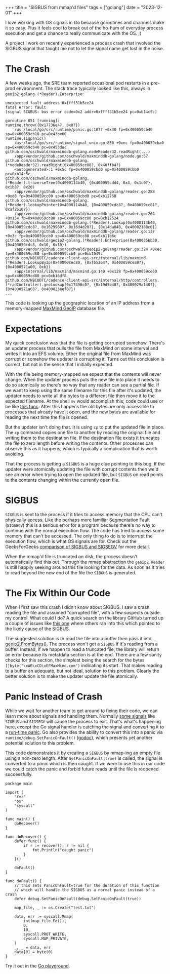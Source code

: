 +++
title = "SIGBUS from mmap'd files"
tags = ["golang"]
date = "2023-12-01"
+++

I love working with OS signals in Go because goroutines and channels make it so easy.
Plus it feels cool to break out of the ho-hum of everyday process execution and get a chance to really communicate with the OS. ;)

A project I work on recently experienced a process crash that involved the SIGBUS signal that taught me not to let the signal name get lost in the noise.

# The Crash
A few weeks ago, the SRE team reported occasional pod restarts in a pre-prod environment.
The stack trace typically looked like this, always in `geoip2-golang.(*Reader).Enterprise`:

```
unexpected fault address 0xffff31b5ee24
fatal error: fault
[signal SIGBUS: bus error code=0x2 addr=0xffff31b5ee24 pc=0xb14c5c]

goroutine 851 [running]:
runtime.throw({0x17736e4?, 0x0?})
	/usr/local/go/src/runtime/panic.go:1077 +0x40 fp=0x400059cb40 sp=0x400059cb10 pc=0x43be60
runtime.sigpanic()
	/usr/local/go/src/runtime/signal_unix.go:858 +0xec fp=0x400059cba0 sp=0x400059cb40 pc=0x453dac
github.com/oschwald/maxminddb-golang.nodeReader32.readRight(...)
	/app/vendor/github.com/oschwald/maxminddb-golang/node.go:57
github.com/oschwald/maxminddb-golang.(*nodeReader32).readRight(0x400059cc08?, 0x40ffb4?)
	<autogenerated>:1 +0x5c fp=0x400059cbd0 sp=0x400059cbb0 pc=0xb14c5c
github.com/oschwald/maxminddb-golang.(*Reader).traverseTree(0x4000114b40, {0x400059cdd4, 0x4, 0x1c0?}, 0x1b8?, 0x20)
	/app/vendor/github.com/oschwald/maxminddb-golang/reader.go:288 +0xd8 fp=0x400059cc00 sp=0x400059cbd0 pc=0xb12758
github.com/oschwald/maxminddb-golang.(*Reader).lookupPointer(0x4000114b40, {0x400059cdc8?, 0x400059cc01?, 0xaf2610?})
	/app/vendor/github.com/oschwald/maxminddb-golang/reader.go:264 +0x154 fp=0x400059cc80 sp=0x400059cc00 pc=0xb12524
github.com/oschwald/maxminddb-golang.(*Reader).Lookup(0x4000114b40, {0x400059cdc8?, 0x1629960?, 0x16d4d20?}, {0x14da840, 0x40002188c0})
	/app/vendor/github.com/oschwald/maxminddb-golang/reader.go:137 +0x3c fp=0x400059ccb0 sp=0x400059cc80 pc=0xb11b6c
github.com/oschwald/geoip2-golang.(*Reader).Enterprise(0x400035bb30, {0x400059cdc8, 0x10, 0x10})
	/app/vendor/github.com/oschwald/geoip2-golang/reader.go:324 +0xec fp=0x400059cd80 sp=0x400059ccb0 pc=0xb1549c
github.com/NBCUDTC/cadence-client-api-src/internal/lib/maxmind.(*Reader).LookupByIp(0x40000cec80, {0xfb5264?, 0x400059cea8?}, {0x4000571a00, 0xb})
	/app/internal/lib/maxmind/maxmind.go:140 +0x128 fp=0x400059ce60 sp=0x400059cd80 pc=0xb16df8
github.com/NBCUDTC/cadence-client-api-src/internal/http/controllers.(*radController).geoLookup(0x17496c0?, {0x19d5b48?, 0x400029a140?}, {0x4000571a00?, 0x400023eef8?})
...
```

This code is looking up the geographic location of an IP address from a memory-mapped [MaxMind GeoIP](https://www.maxmind.com/en/solutions/ip-geolocation-databases-api-services) database file.

# Expectations
My quick conclusion was that the file is getting corrupted somehow.
There's an updater process that pulls the file from MaxMind on some interval and writes it into an EFS volume.
Either the original file from MaxMind was corrupt or somehow the updater is corrupting it.
Turns out this conclusion is correct, but not in the sense that I initially expected.

With the file being memory-mapped we expect that the contents will never change.
When the updater process puts the new file into place it needs to do so atomically so there's no way that any reader can see a partial file.
If we want to keep using the same filename for this file after it's updated, the updater needs to write all the bytes to a different file then move it to the expected filename.
At the shell `mv` would accomplish this; code could use or be like [this func](https://github.com/tailscale/tailscale/blob/f4da995940ea13bda69979ec1a07251c6b757c5d/atomicfile/atomicfile.go#L20).
After this happens the old bytes are only accessible to processes that already have it open, and the new bytes are available for reading the next time the file is opened.

But the updater isn't doing that.
It is using `cp` to put the updated file in place.
The `cp` command copies one file to another by reading the original file and writing them to the destination file.
If the destination file exists it truncates the file to zero length before writing the contents.
Other processes can observe this as it happens, which is typically a complication that is worth avoiding.

That the process is getting a `SIGBUS` is a huge clue pointing to this bug.
If the updater were atomically updating the file with corrupt contents then we'd see an error when trying to open the updated file, but `SIGBUS` on read points to the contents changing within the currently open file.

# SIGBUS
`SIGBUS` is sent to the process if it tries to access memory that the CPU can't physically access.
Like the perhaps more familiar Segmentation Fault (`SIGSEGV`) this is a serious error for a program because there's no way to continue with the normal execution flow.
The code has tried to access some memory that can't be accessed.
The only thing to do is to interrupt the execution flow, which is what OS signals are for.
Check out the GeeksForGeeks [comparison of SIGBUS and SIGSEGV](https://www.geeksforgeeks.org/segmentation-fault-sigsegv-vs-bus-error-sigbus/) for more detail.

When the mmap'd file is truncated on disk, the process doesn't automatically find this out.
Through the mmap abstraction the `geoip2.Reader` is still happily seeking around this file looking for the data.
As soon as it tries to read beyond the new end of the file the `SIBGUS` is generated.

# The Fix Within Our Code
When I first saw this crash I didn't know about SIGBUS.
I saw a crash reading the file and assumed "corrupted file", with a few suspects outside my control.
What could I do?
A quick search on the library GitHub turned up a couple of issues like [this one](https://github.com/oschwald/geoip2-golang/issues/73#issuecomment-788207203) where others ran into this which pointed to the likely cause of the SIGBUS.

The suggested solution is to read the file into a buffer then pass it into [geoip2.FromBytes()](https://pkg.go.dev/github.com/oschwald/geoip2-golang#FromBytes). 
The process won't get a `SIGBUS` if it's reading from a buffer.
Instead, if we happen to read a truncated file, the library will return an error because its metatdata section is at the end.
There are a few sanity checks for this section, the simplest being the search for the bytes `[]byte("\xAB\xCD\xEFMaxMind.com")` indicating its start.
That makes reading to a buffer an adequate, but not ideal, solution to this problem.
Clearly the better solution is to make the updater update the file atomically.

# Panic Instead of Crash
While we wait for another team to get around to fixing their code, we can learn more about signals and handling them.
Normally [some signals](https://pkg.go.dev/os/signal#hdr-Types_of_signals) like `SIGBUS` and `SIGSEGV` will cause the process to exit.
That's what's happening here, except the Go signal handler is catching the signal and converting it to a [run-time panic](https://go.dev/ref/spec#Run_time_panics).
Go also provides the ability to convert this into a panic via `runtime/debug.SetPanicOnFault()` ([godoc](https://pkg.go.dev/runtime/debug#SetPanicOnFault)), which presents yet another potential solution to this problem.

This code demonstrates it by creating a `SIGBUS` by mmap-ing an empty file using a non-zero length.
After `SetPanicOnFault(true)` is called, the signal is converted to a panic which is then caught.
If we were to use this in our code we could catch the panic and forbid future reads until the file is reopened successfully.

```
package main

import (
	"fmt"
	"os"
	"syscall"
)

func main() {
	doRecover()
}

func doRecover() {
	defer func() {
		if r := recover(); r != nil {
			fmt.Println("caught panic")
		}
	}()

	doFault()
}

func doFault() {
	// this sets PanicOnFault=true for the duration of this function
	// which will handle the SIGBUS as a normal panic instead of a crash
	defer debug.SetPanicOnFault(debug.SetPanicOnFault(true))

	map_file, _ := os.Create("test.txt")

	data, err := syscall.Mmap(
		int(map_file.Fd()),
		0,
		10,
		syscall.PROT_WRITE,
		syscall.MAP_PRIVATE,
	)
	_, _ = data, err
	data[0] = byte(0)
}
```

Try it out in the [Go playground](https://go.dev/play/p/e1tbQovOPh2).

